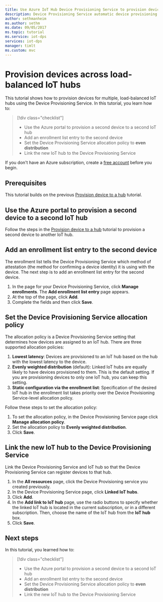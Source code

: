 ```yaml
---
title: Use Azure IoT Hub Device Provisioning Service to provision devices across load balanced IoT hubs | Microsoft Docs
description: Device Provisioning Service automatic device provisioning across load balanced IoT hubs in Azure Portal
author: sethmanheim
ms.author: sethm
ms.date: 09/05/2017
ms.topic: tutorial
ms.service: iot-dps
services: iot-dps
manager: timlt
ms.custom: mvc
---
```


# Provision devices across load-balanced IoT hubs

This tutorial shows how to provision devices for multiple, load-balanced IoT hubs using the Device Provisioning Service. In this tutorial, you learn how to:

> [!div class="checklist"]
> * Use the Azure portal to provision a second device to a second IoT hub 
> * Add an enrollment list entry to the second device
> * Set the Device Provisioning Service allocation policy to **even distribution**
> * Link the new IoT hub to the Device Provisioning Service

If you don't have an Azure subscription, create a [free account](https://azure.microsoft.com/free/) before you begin.

## Prerequisites

This tutorial builds on the previous [Provision device to a hub](tutorial-provision-device-to-hub.md) tutorial.

## Use the Azure portal to provision a second device to a second IoT hub

Follow the steps in the [Provision device to a hub](tutorial-provision-device-to-hub.md) tutorial to provision a second device to another IoT hub.

## Add an enrollment list entry to the second device

The enrollment list tells the Device Provisioning Service which method of attestation (the method for confirming a device identity) it is using with the device. The next step is to add an enrollment list entry for the second device. 

1. In the page for your Device Provisioning Service, click **Manage enrollments**. The **Add enrollment list entry** page appears. 
2. At the top of the page, click **Add**.
2. Complete the fields and then click **Save**.

## Set the Device Provisioning Service allocation policy

The allocation policy is a Device Provisioning Service setting that determines how devices are assigned to an IoT hub. There are three supported allocation policies: 

1. **Lowest latency**: Devices are provisioned to an IoT hub based on the hub with the lowest latency to the device.
2. **Evenly weighted distribution** (default): Linked IoT hubs are equally likely to have devices provisioned to them. This is the default setting. If you are provisioning devices to only one IoT hub, you can keep this setting. 
3. **Static configuration via the enrollment list**: Specification of the desired IoT hub in the enrollment list takes priority over the Device Provisioning Service-level allocation policy.

Follow these steps to set the allocation policy:

1. To set the allocation policy, in the Device Provisioning Service page click **Manage allocation policy**.
2. Set the allocation policy to **Evenly weighted distribution**.
3. Click **Save**.

## Link the new IoT hub to the Device Provisioning Service

Link the Device Provisioning Service and IoT hub so that the Device Provisioning Service can register devices to that hub.

1. In the **All resources** page, click the Device Provisioning service you created previously.
2. In the Device Provisioning Service page, click **Linked IoT hubs**.
3. Click **Add**.
4. In the **Add link to IoT hub** page, use the radio buttons to specify whether the linked IoT hub is located in the current subscription, or in a different subscription. Then, choose the name of the IoT hub from the **IoT hub** box.
5. Click **Save**.

## Next steps

In this tutorial, you learned how to:

> [!div class="checklist"]
> * Use the Azure portal to provision a second device to a second IoT hub 
> * Add an enrollment list entry to the second device
> * Set the Device Provisioning Service allocation policy to **even distribution**
> * Link the new IoT hub to the Device Provisioning Service

<!-- Advance to the next tutorial to learn how to 
 Replace this .md
> [!div class="nextstepaction"]
> [Bind an existing custom SSL certificate to Azure Web Apps](app-service-web-tutorial-custom-ssl.md)
-->
